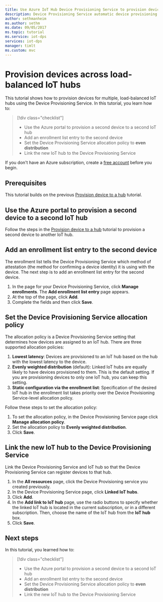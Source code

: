 ```yaml
---
title: Use Azure IoT Hub Device Provisioning Service to provision devices across load balanced IoT hubs | Microsoft Docs
description: Device Provisioning Service automatic device provisioning across load balanced IoT hubs in Azure Portal
author: sethmanheim
ms.author: sethm
ms.date: 09/05/2017
ms.topic: tutorial
ms.service: iot-dps
services: iot-dps
manager: timlt
ms.custom: mvc
---
```


# Provision devices across load-balanced IoT hubs

This tutorial shows how to provision devices for multiple, load-balanced IoT hubs using the Device Provisioning Service. In this tutorial, you learn how to:

> [!div class="checklist"]
> * Use the Azure portal to provision a second device to a second IoT hub 
> * Add an enrollment list entry to the second device
> * Set the Device Provisioning Service allocation policy to **even distribution**
> * Link the new IoT hub to the Device Provisioning Service

If you don't have an Azure subscription, create a [free account](https://azure.microsoft.com/free/) before you begin.

## Prerequisites

This tutorial builds on the previous [Provision device to a hub](tutorial-provision-device-to-hub.md) tutorial.

## Use the Azure portal to provision a second device to a second IoT hub

Follow the steps in the [Provision device to a hub](tutorial-provision-device-to-hub.md) tutorial to provision a second device to another IoT hub.

## Add an enrollment list entry to the second device

The enrollment list tells the Device Provisioning Service which method of attestation (the method for confirming a device identity) it is using with the device. The next step is to add an enrollment list entry for the second device. 

1. In the page for your Device Provisioning Service, click **Manage enrollments**. The **Add enrollment list entry** page appears. 
2. At the top of the page, click **Add**.
2. Complete the fields and then click **Save**.

## Set the Device Provisioning Service allocation policy

The allocation policy is a Device Provisioning Service setting that determines how devices are assigned to an IoT hub. There are three supported allocation policies: 

1. **Lowest latency**: Devices are provisioned to an IoT hub based on the hub with the lowest latency to the device.
2. **Evenly weighted distribution** (default): Linked IoT hubs are equally likely to have devices provisioned to them. This is the default setting. If you are provisioning devices to only one IoT hub, you can keep this setting. 
3. **Static configuration via the enrollment list**: Specification of the desired IoT hub in the enrollment list takes priority over the Device Provisioning Service-level allocation policy.

Follow these steps to set the allocation policy:

1. To set the allocation policy, in the Device Provisioning Service page click **Manage allocation policy**.
2. Set the allocation policy to **Evenly weighted distribution**.
3. Click **Save**.

## Link the new IoT hub to the Device Provisioning Service

Link the Device Provisioning Service and IoT hub so that the Device Provisioning Service can register devices to that hub.

1. In the **All resources** page, click the Device Provisioning service you created previously.
2. In the Device Provisioning Service page, click **Linked IoT hubs**.
3. Click **Add**.
4. In the **Add link to IoT hub** page, use the radio buttons to specify whether the linked IoT hub is located in the current subscription, or in a different subscription. Then, choose the name of the IoT hub from the **IoT hub** box.
5. Click **Save**.

## Next steps

In this tutorial, you learned how to:

> [!div class="checklist"]
> * Use the Azure portal to provision a second device to a second IoT hub 
> * Add an enrollment list entry to the second device
> * Set the Device Provisioning Service allocation policy to **even distribution**
> * Link the new IoT hub to the Device Provisioning Service

<!-- Advance to the next tutorial to learn how to 
 Replace this .md
> [!div class="nextstepaction"]
> [Bind an existing custom SSL certificate to Azure Web Apps](app-service-web-tutorial-custom-ssl.md)
-->
